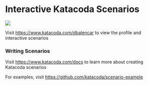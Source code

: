 # Interactive Katacoda Scenarios

[![](http://shields.katacoda.com/katacoda/dbalencar/count.svg)](https://www.katacoda.com/dbalencar "Get your profile on Katacoda.com")

Visit https://www.katacoda.com/dbalencar to view the profile and interactive scenarios

### Writing Scenarios
Visit https://www.katacoda.com/docs to learn more about creating Katacoda scenarios

For examples, visit https://github.com/katacoda/scenario-example
